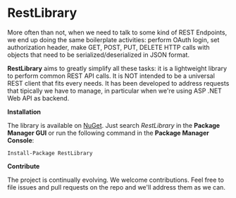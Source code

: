 # RestLibrary

More often than not, when we need to talk to some kind of REST Endpoints, we end up doing the same boilerplate activities: perform OAuth login, set authorization header, make GET, POST, PUT, DELETE HTTP calls with objects that need to be serialized/deserialized in JSON format.

**RestLibrary** aims to greatly simplify all these tasks: it is a lightweight library to perform common REST API calls. It is NOT intended to be a universal REST client that fits every needs. It has been developed to address requests that tipically we have to manage, in particular when we're using ASP .NET Web API as backend.

**Installation**

The library is available on [NuGet](https://www.nuget.org/packages/RestLibrary/). Just search *RestLibrary* in the **Package Manager GUI** or run the following command in the **Package Manager Console**:

    Install-Package RestLibrary

**Contribute**

The project is continually evolving. We welcome contributions. Feel free to file issues and pull requests on the repo and we'll address them as we can.
